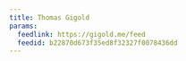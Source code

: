 ```yaml
---
title: Thomas Gigold
params:
  feedlink: https://gigold.me/feed
  feedid: b22870d673f35ed8f32327f0078436dd
---
```

